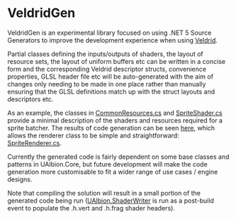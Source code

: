 # VeldridGen

VeldridGen is an experimental library focused on using .NET 5 Source Generators to improve the development experience when using [Veldrid](https://github.com/mellinoe/veldrid).

Partial classes defining the inputs/outputs of shaders, the layout of resource sets, the layout of uniform buffers etc can be written in a concise form and the corresponding Veldrid descriptor structs, convenience properties, GLSL header file etc will be auto-generated with the aim of changes only needing to be made in one place rather than manually ensuring that the GLSL definitions match up with the struct layouts and descriptors etc.

As an example, the classes in [CommonResources.cs](Example/UAlbion.Core.SpriteRenderer/CommonResources.cs) and [SpriteShader.cs](Example/UAlbion.Core.SpriteRenderer/SpriteShader.cs) provide a minimal description of the shaders and resources required for a sprite batcher. The results of code generation can be seen [here](Example/UAlbion.Core.SpriteRenderer/Generated/VeldridGen/VeldridGen.VeldridGenerator/), which allows the renderer class to be simple and straightforward: [SpriteRenderer.cs](Example/UAlbion.Core.SpriteRenderer/SpriteRenderer.cs).

Currently the generated code is fairly dependent on some base classes and patterns in UAlbion.Core, but future development will make the code generation more customisable to fit a wider range of use cases / engine designs.

Note that compiling the solution will result in a small portion of the generated code being run ([UAlbion.ShaderWriter](Example/UAlbion.ShaderWriter/Program.cs) is run as a post-build event to populate the .h.vert and .h.frag shader headers).
